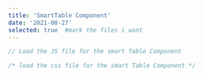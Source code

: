 ```yaml
---
title: 'SmartTable Component'
date: '2021-08-27'
selected: true  #mark the files i want
---
```


```js
// Load the JS file for the smart Table Component
```

```css
/* load the css file for the smart Table Component */
```